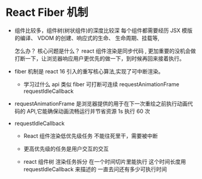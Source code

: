 # React Fiber 机制

- 组件比较多，组件树(树状组件)的深度比较深
  每个组件都需要经历 JSX 模版的编译、 VDOM 的创建、响应式的生命、
  生命周期、挂载等,

  怎么办？ 核心问题是什么？
  react 组件渲染是同步代码 , 更加重要的没机会做
  打断一下，让浏览器响应用户更优先的做一下，到时候再回来接着执行。

- fiber 机制是 react 16 引入的重写核心算法,实现了可中断渲染。

  - 学习过什么 api 类似 fiber
    可打断可连续
    requestAnimationFrame
    requestIdleCallback

- requestAnimationFrame
  是浏览器提供的用于在下一次重绘之前执行动画代码的 API,它能确保动画流畅运行并节省资源
  1s 执行 60 次

- requestIdleCallback

  - React 组件渲染低优先级任务
    不能往死里干，需要被中断
  - 更高优先级的任务是用户交互的交互

  - react 组件树 渲染任务拆分
    在一个时间切片里能执行
    这个时间长度用 requestIdleCallback 来描述的
    一直去问还有多少可执行时间
